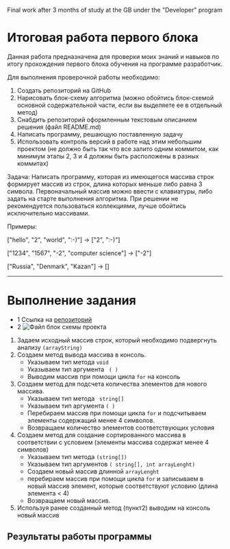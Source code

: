 Final work after 3 months of study at the GB under the "Developer" program
# Итоговая работа первого блока
Данная работа предназначена для проверки моих знаний и навыков по итогу прохождения первого блока обучения на программе разработчик.

Для выполнения проверочной работы необходимо:
1. Создать репозиторий на GitHub
2. Нарисовать блок-схему алгоритма (можно обойтись блок-схемой основной содержательной части, если вы выделяете ее в отдельный метод)
3. Снабдить репозиторий оформленным текстовым описанием решения (файл README.md)
4. Написать программу, решающую поставленную задачу
5. Использовать контроль версий в работе над этим небольшим проектом (не должно быть так что все залито одним коммитом, как минимум этапы 2, 3 и 4 должны быть расположены в разных коммитах)

Задача: Написать программу, которая из имеющегося массива строк формирует массив из строк, длина которых меньше либо равна 3 символа. Первоначальный массив можно ввести с клавиатуры, либо задать на старте выполнения алгоритма. При решении не рекомендуется пользоваться коллекциями, лучше обойтись исключительно массивами.

Примеры:

["hello", "2", "world", ":-)"] -> ["2", ":-)"]

["1234", "1567", "-2", "computer science"] -> ["-2"]

["Russia", "Denmark", "Kazan"] -> []

---
Выполнение задания
===
* 1 Ссылка на [  репозиторий](https://github.com/MikhailYurkov/FirstFinalWork-22022022)
* 2 ![Файл блок схемы проекта](main-pic.jpg)

1. Задаем исходный массив строк, который необходимо подвергнуть анализу ```(arrayString)```
2. Создаем метод вывода массива в консоль.
    * Указываем тип метода ``` void ```
    * Указываем тип аргумента ``` ( )```
    * Выводим массив при помощи цикла ```for``` на консоль
3. Создаем метод для подсчета количества элементов для нового массива.
    * Указываем тип метода ``` string[]```
    * Указываем тип аргумента ```( )```
    * Перебираем массив при помощи цикла ```for``` и подсчитываем элементы содержащий менее 4 символов.
    * Возвращаем количество элементов соответствующих условия
4. Создаем метод для создание сортированного массива в соответствии с условием (элементы массива содержат менее 4 символов)
    * Указываем тип метода ```(string[])```
    * Указываем тип аргументов ```( string[], int arrayLenght)```
    * Создаем новый массив длинной ```arrayLenght```
    * перебираем массив при помощи цикла ```for``` и записываем в новый массив элемент, которые соответствуют условию (длина элемента < 4)
    * Возвращаем новый массив.
5. Используя ранее созданный метод (пункт2) выводим на консоль новый массив

## Результаты работы программы



